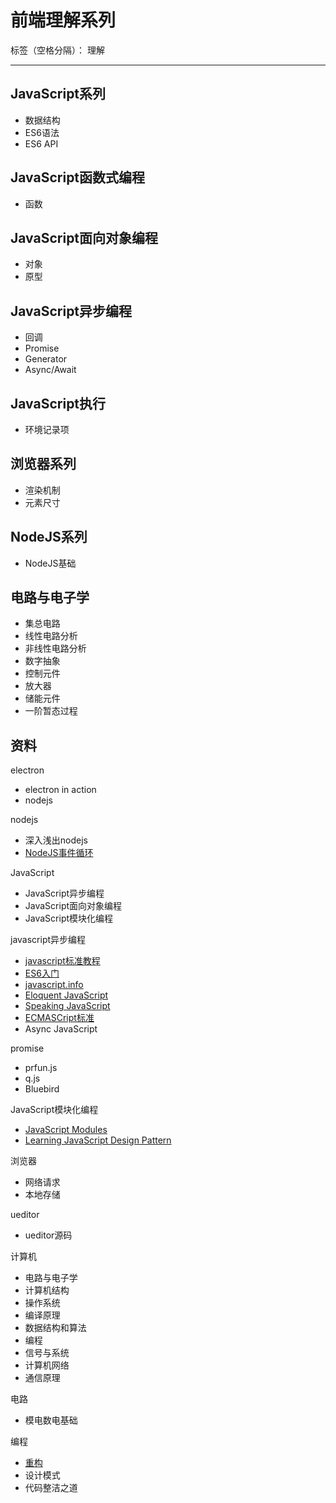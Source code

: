 # 前端理解系列

标签（空格分隔）： 理解

---

## JavaScript系列

* 数据结构
* ES6语法
* ES6 API

## JavaScript函数式编程

* 函数

## JavaScript面向对象编程

* 对象
* 原型

## JavaScript异步编程

* 回调
* Promise
* Generator
* Async/Await

## JavaScript执行

* 环境记录项

## 浏览器系列

* 渲染机制
* 元素尺寸

## NodeJS系列

* NodeJS基础

## 电路与电子学

* 集总电路
* 线性电路分析
* 非线性电路分析
* 数字抽象
* 控制元件
* 放大器
* 储能元件
* 一阶暂态过程

## 资料

electron

* electron in action
* nodejs

nodejs

* 深入浅出nodejs
* [NodeJS事件循环](https://blog.insiderattack.net/event-loop-and-the-big-picture-nodejs-event-loop-part-1-1cb67a182810)

JavaScript

* JavaScript异步编程
* JavaScript面向对象编程
* JavaScript模块化编程

javascript异步编程

* [javascript标准教程](https://www.showapi.com/book/view/2129/0)
* [ES6入门](https://es6.ruanyifeng.com)
* [javascript.info](https://javascript.info/promise-chaining)
* [Eloquent JavaScript](https://eloquentjavascript.net)
* [Speaking JavaScript](speakingjs.com/es5/index.html#toc_ch01)
* [ECMASCript标准](https://tc39.es/ecma262/)
* Async JavaScript

promise

* prfun.js
* q.js
* Bluebird

JavaScript模块化编程

* [JavaScript Modules](https://www.freecodecamp.org/news/javascript-modules-a-beginner-s-guide-783f7d7a5fcc/?source=latest---------1)
* [Learning JavaScript Design Pattern](https://addyosmani.com/resources/essentialjsdesignpatterns/book/#modulepatternjavascript)

浏览器

* 网络请求
* 本地存储

ueditor

* ueditor源码

计算机

* 电路与电子学
* 计算机结构
* 操作系统
* 编译原理
* 数据结构和算法
* 编程
* 信号与系统
* 计算机网络
* 通信原理

电路

* 模电数电基础

编程

* [重构](https://memberservices.informit.com/my_account/webedition/9780135425664/html/toc.html)
* 设计模式
* 代码整洁之道
